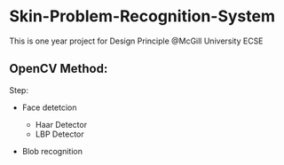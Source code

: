 # Skin-Problem-Recognition-System
This is one year project for Design Principle @McGill University ECSE



## OpenCV Method:
Step:
  - Face detetcion 
    - Haar Detector 
    - LBP Detector
    
  - Blob recognition
